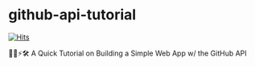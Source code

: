 # github-api-tutorial
[![Hits](https://hits.seeyoufarm.com/api/count/incr/badge.svg?url=https%3A%2F%2Fgithub.com%2Ftimwheelercom%2Fgithub-api-tutorial&count_bg=%2379C83D&title_bg=%23555555&icon=&icon_color=%23E7E7E7&title=PAGE+VIEWS&edge_flat=false)](https://hits.seeyoufarm.com)

👨‍💻⚡️🛠 A Quick Tutorial on Building a Simple Web App w/ the GitHub API
